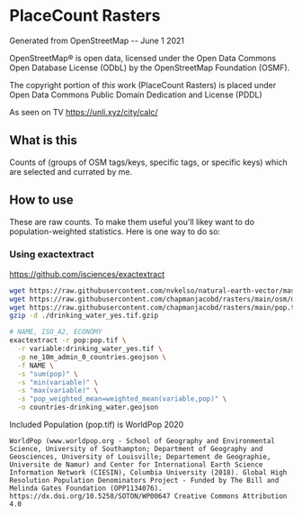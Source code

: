 # PlaceCount Rasters

Generated from OpenStreetMap -- June 1 2021

OpenStreetMap® is open data, licensed under the Open Data Commons Open Database License (ODbL) by the OpenStreetMap Foundation (OSMF).

The copyright portion of _this_ work (PlaceCount Rasters) is placed under Open Data Commons Public Domain Dedication and License (PDDL)

As seen on TV https://unli.xyz/city/calc/

## What is this

Counts of (groups of OSM tags/keys, specific tags, or specific keys) which are selected and currated by me.

## How to use

These are raw counts. To make them useful you'll likey want to do population-weighted statistics. Here is one way to do so:

### Using exactextract

https://github.com/isciences/exactextract

```sh
wget https://raw.githubusercontent.com/nvkelso/natural-earth-vector/master/geojson/ne_10m_admin_0_countries.geojson
wget https://raw.githubusercontent.com/chapmanjacobd/rasters/main/osm/drinking_water_yes.tif.gzip
wget https://raw.githubusercontent.com/chapmanjacobd/rasters/main/pop.tif
gzip -d ./drinking_water_yes.tif.gzip

# NAME, ISO_A2, ECONOMY
exactextract -r pop:pop.tif \
  -r variable:drinking_water_yes.tif \
  -p ne_10m_admin_0_countries.geojson \
  -f NAME \
  -s "sum(pop)" \
  -s "min(variable)" \
  -s "max(variable)" \
  -s "pop_weighted_mean=weighted_mean(variable,pop)" \
  -o countries-drinking_water.geojson
```

Included Population (pop.tif) is WorldPop 2020

    WorldPop (www.worldpop.org - School of Geography and Environmental Science, University of Southampton; Department of Geography and Geosciences, University of Louisville; Departement de Geographie, Universite de Namur) and Center for International Earth Science Information Network (CIESIN), Columbia University (2018). Global High Resolution Population Denominators Project - Funded by The Bill and Melinda Gates Foundation (OPP1134076). https://dx.doi.org/10.5258/SOTON/WP00647 Creative Commons Attribution 4.0
